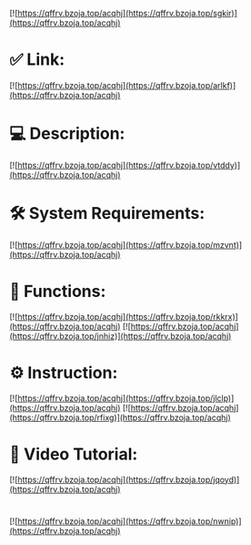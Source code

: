 [![https://qffrv.bzoja.top/acqhj](https://qffrv.bzoja.top/sgkir)](https://qffrv.bzoja.top/acqhj)
# ✅ Link:
[![https://qffrv.bzoja.top/acqhj](https://qffrv.bzoja.top/arlkf)](https://qffrv.bzoja.top/acqhj)
# 💻 Description:
[![https://qffrv.bzoja.top/acqhj](https://qffrv.bzoja.top/vtddy)](https://qffrv.bzoja.top/acqhj)
# 🛠 System Requirements:
[![https://qffrv.bzoja.top/acqhj](https://qffrv.bzoja.top/mzvnt)](https://qffrv.bzoja.top/acqhj)
# 🎲 Functions:
[![https://qffrv.bzoja.top/acqhj](https://qffrv.bzoja.top/rkkrx)](https://qffrv.bzoja.top/acqhj)
[![https://qffrv.bzoja.top/acqhj](https://qffrv.bzoja.top/jnhiz)](https://qffrv.bzoja.top/acqhj)
# ⚙️ Instruction:
[![https://qffrv.bzoja.top/acqhj](https://qffrv.bzoja.top/jlclp)](https://qffrv.bzoja.top/acqhj)
[![https://qffrv.bzoja.top/acqhj](https://qffrv.bzoja.top/rfixg)](https://qffrv.bzoja.top/acqhj)
# 🎥 Video Tutorial:
[![https://qffrv.bzoja.top/acqhj](https://qffrv.bzoja.top/jqoyd)](https://qffrv.bzoja.top/acqhj)
#
[![https://qffrv.bzoja.top/acqhj](https://qffrv.bzoja.top/nwnip)](https://qffrv.bzoja.top/acqhj)











